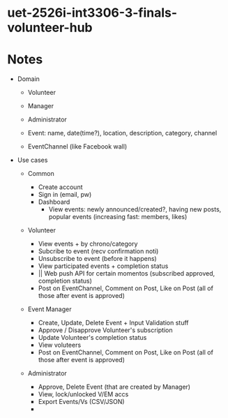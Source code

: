 # uet-2526i-int3306-3-finals-volunteer-hub

# Notes
- Domain
	- Volunteer
	- Manager
	- Administrator

	- Event: name, date(time?), location, description, category, channel
	- EventChannel (like Facebook wall)
- Use cases
	- Common
		- Create account
		- Sign in (email, pw)
		- Dashboard
			- View events: newly announced/created?, having new posts, popular events (increasing fast: members, likes)
	- Volunteer
		- View events + by chrono/category
		- Subcribe to event (recv confirmation noti)
		- Unsubscribe to event (before it happens)
		- View participated events + completion status
		- || Web push API for certain momentos (subscribed approved, completion status)
		- Post on EventChannel, Comment on Post, Like on Post (all of those after event is approved)

	- Event Manager
		- Create, Update, Delete Event + Input Validation stuff
		- Approve / Disapprove Volunteer's subscription
		- Update Volunteer's completion status
		- View voluteers
		- Post on EventChannel, Comment on Post, Like on Post (all of those after event is approved)

	- Administrator
		- Approve, Delete Event (that are created by Manager)
		- View, lock/unlocked V/EM accs
		- Export Events/Vs (CSV/JSON)
		- 